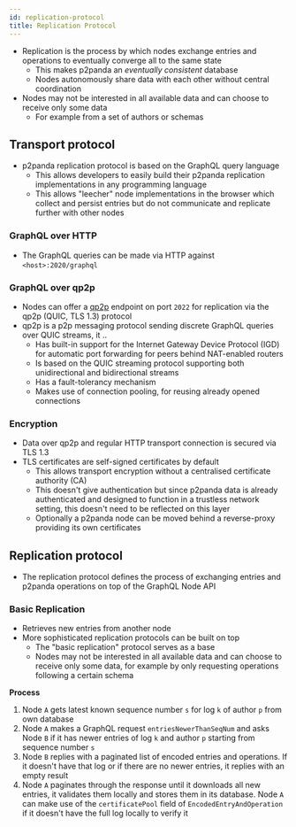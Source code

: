 ```yaml
---
id: replication-protocol
title: Replication Protocol
---
```


- Replication is the process by which nodes exchange entries and operations to eventually converge all to the same state
  - This makes p2panda an _eventually consistent_ database
  - Nodes autonomously share data with each other without central coordination
- Nodes may not be interested in all available data and can choose to receive only some data
  - For example from a set of authors or schemas

## Transport protocol

- p2panda replication protocol is based on the GraphQL query language
  - This allows developers to easily build their p2panda replication implementations in any programming language
  - This allows "leecher" node implementations in the browser which collect and persist entries but do not communicate and replicate further with other nodes

### GraphQL over HTTP

- The GraphQL queries can be made via HTTP against `<host>:2020/graphql`

### GraphQL over qp2p

- Nodes can offer a [qp2p][qp2p] endpoint on port `2022` for replication via the qp2p (QUIC, TLS 1.3) protocol
- qp2p is a p2p messaging protocol sending discrete GraphQL queries over QUIC streams, it ..
  - Has built-in support for the Internet Gateway Device Protocol (IGD) for automatic port forwarding for peers behind NAT-enabled routers
  - Is based on the QUIC streaming protocol supporting both unidirectional and bidirectional streams
  - Has a fault-tolerancy mechanism
  - Makes use of connection pooling, for reusing already opened connections

### Encryption

- Data over qp2p and regular HTTP transport connection is secured via TLS 1.3
- TLS certificates are self-signed certificates by default
  - This allows transport encryption without a centralised certificate authority (CA)
  - This doesn't give authentication but since p2panda data is already authenticated and designed to function in a trustless network setting, this doesn't need to be reflected on this layer
  - Optionally a p2panda node can be moved behind a reverse-proxy providing its own certificates

## Replication protocol

- The replication protocol defines the process of exchanging entries and p2panda operations on top of the GraphQL Node API

### Basic Replication

- Retrieves new entries from another node
- More sophisticated replication protocols can be built on top
  - The "basic replication" protocol serves as a base
  - Nodes may not be interested in all available data and can choose to receive only some data, for example by only requesting operations following a certain schema

**Process**

1. Node `A` gets latest known sequence number `s` for log `k` of author `p` from own database
2. Node `A` makes a GraphQL request `entriesNewerThanSeqNum` and asks Node `B` if it has newer entries of log `k` and author `p` starting from sequence number `s`
3. Node `B` replies with a paginated list of encoded entries and operations. If it doesn't have that log or if there are no newer entries, it replies with an empty result
4. Node `A` paginates through the response until it downloads all new entries, it validates them locally and stores them in its database. Node `A` can make use of the `certificatePool` field of `EncodedEntryAndOperation` if it doesn't have the full log locally to verify it

[qp2p]: https://github.com/maidsafe/qp2p
[queries]: /specification/APIs/queries
